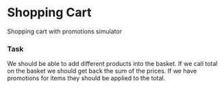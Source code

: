 # Shopping Cart
Shopping cart with promotions simulator

### Task
We should be able to add different products into the basket. If we call total
on the basket we should get back the sum of the prices. If we have promotions
for items they should be applied to the total.
